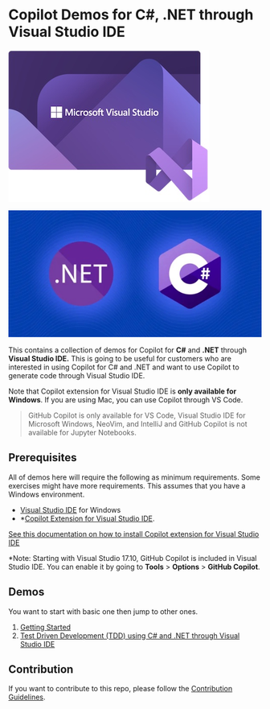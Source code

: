 # Copilot Demos for C#, .NET through Visual Studio IDE

![Microsoft Visual Studio ODE](./images/icon-vs.jpg)

![.NET and C#](./images/dotnet.jpg)

This contains a collection of demos for Copilot for **C#** and **.NET** through **Visual Studio IDE.** This is going to be useful for customers who are interested in using Copilot for C# and .NET and want to use Copilot to generate code through Visual Studio IDE.

Note that Copilot extension for Visual Studio IDE is **only available for Windows**. If you are using Mac, you can use Copilot through VS Code.

> GitHub Copilot is only available for VS Code, Visual Studio IDE for Microsoft Windows, NeoVim, and IntelliJ and GitHub Copilot is not available for Jupyter Notebooks.

## Prerequisites

All of demos here will require the following as minimum requirements. Some exercises might have more requirements. This assumes that you have a Windows environment.

- [Visual Studio IDE](https://visualstudio.microsoft.com/downloads/) for Windows
- *[Copilot Extension for Visual Studio IDE](https://marketplace.visualstudio.com/items?itemName=GitHub.copilot).

[See this documentation on how to install Copilot extension for Visual Studio IDE](./CopilotExtensionVS)

*Note: Starting with Visual Studio 17.10, GitHub Copilot is included in Visual Studio IDE. You can enable it by going to **Tools** > **Options** > **GitHub Copilot**.

## Demos

You want to start with basic one then jump to other ones.

1. [Getting Started](Demos/GettingStarted/README.md)
2. [Test Driven Development (TDD) using C# and .NET through Visual Studio IDE](Demos/TDD-DotNet/README.md)


## Contribution

If you want to contribute to this repo, please follow the [Contribution Guidelines](CONTRIBUTING.md).



